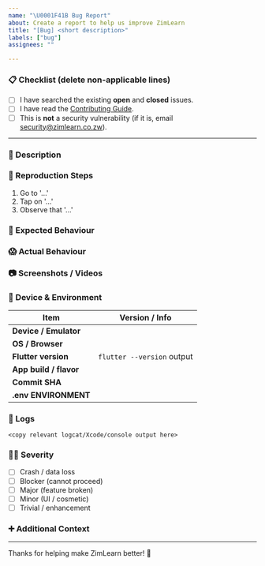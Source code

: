 ```yaml
---
name: "\U0001F41B Bug Report"
about: Create a report to help us improve ZimLearn
title: "[Bug] <short description>"
labels: ["bug"]
assignees: ""

---
```


<!--
Thanks for filing a bug! Please fill out every section below.
Issues with incomplete information may be closed until the requested details are provided.
-->

### 📋 Checklist (delete non-applicable lines)

- [ ] I have searched the existing **open** and **closed** issues.
- [ ] I have read the [Contributing Guide](../../CONTRIBUTING.md).
- [ ] This is **not** a security vulnerability (if it is, email security@zimlearn.co.zw).

---

### 🐞 Description

<!-- A clear and concise description of what the bug is. -->

### 🔢 Reproduction Steps

1. Go to '…'
2. Tap on '…'
3. Observe that '…'

### 🤔 Expected Behaviour

<!-- Tell us what should happen. -->

### 😱 Actual Behaviour

<!-- Tell us what actually happens. Attach logs/screenshots if possible. -->

### 📷 Screenshots / Videos

<!-- Drag & drop or paste images and videos here. -->

### 📲 Device & Environment

| Item | Version / Info |
|------|----------------|
| **Device / Emulator** | <!-- e.g., Pixel 6, iPhone 12, Chrome 120 --> |
| **OS / Browser** | <!-- e.g., Android 14, iOS 17.2, Windows 11, Safari 17 --> |
| **Flutter version** | `flutter --version` output |
| **App build / flavor** | <!-- debug / profile / release, apk / ipa / web --> |
| **Commit SHA** | <!-- git rev-parse HEAD --> |
| **.env ENVIRONMENT** | <!-- development / staging / production --> |

### 📜 Logs

```text
<copy relevant logcat/Xcode/console output here>
```

### 🕵️‍♀️ Severity

- [ ] Crash / data loss
- [ ] Blocker (cannot proceed)
- [ ] Major (feature broken)
- [ ] Minor (UI / cosmetic)
- [ ] Trivial / enhancement

### ➕ Additional Context

<!-- Add any other context, possible root causes, or solutions you've tried. -->

---

Thanks for helping make ZimLearn better! 💚
